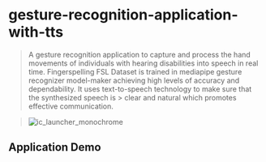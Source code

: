 # gesture-recognition-application-with-tts
  > A gesture recognition application to capture and process the hand movements of individuals with hearing disabilities into speech in real time.
  > Fingerspelling FSL Dataset is trained in mediapipe gesture recognizer model-maker achieving high levels of accuracy and dependability. It uses text-to-speech technology to make sure that the synthesized speech is   > clear and natural which promotes effective communication.

  > ![ic_launcher_monochrome](https://github.com/user-attachments/assets/2cd5d0ce-2513-4735-9ff5-25fad7c684a8)


## Application Demo

